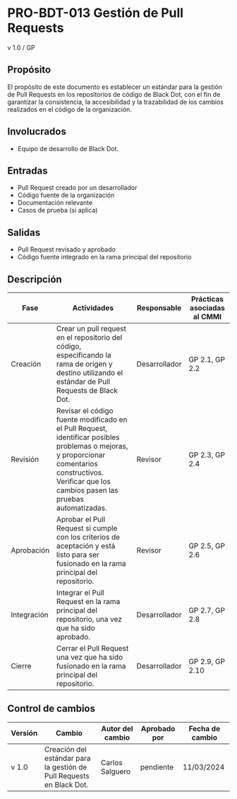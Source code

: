 # PRO-BDT-013 Gestión de Pull Requests

v 1.0 / GP

## Propósito

El propósito de este documento es establecer un estándar para la gestión de Pull Requests en los repositorios de código de Black Dot, con el fin de garantizar la consistencia, la accesibilidad y la trazabilidad de los cambios realizados en el código de la organización.

## Involucrados

- Equipo de desarrollo de Black Dot.

## Entradas

- Pull Request creado por un desarrollador
- Código fuente de la organización
- Documentación relevante
- Casos de prueba (si aplica)

## Salidas

- Pull Request revisado y aprobado
- Código fuente integrado en la rama principal del repositorio

## Descripción

| Fase        | Actividades                                                                                                                                                                                            | Responsable   | Prácticas asociadas al CMMI |
| ----------- | ------------------------------------------------------------------------------------------------------------------------------------------------------------------------------------------------------ | ------------- | --------------------------- |
| Creación    | Crear un pull request en el repositorio del código, especificando la rama de origen y destino utilizando el estándar de Pull Requests de Black Dot.                                                    | Desarrollador | GP 2.1, GP 2.2              |
| Revisión    | Revisar el código fuente modificado en el Pull Request, identificar posibles problemas o mejoras, y proporcionar comentarios constructivos. Verificar que los cambios pasen las pruebas automatizadas. | Revisor       | GP 2.3, GP 2.4              |
| Aprobación  | Aprobar el Pull Request si cumple con los criterios de aceptación y está listo para ser fusionado en la rama principal del repositorio.                                                                | Revisor       | GP 2.5, GP 2.6              |
| Integración | Integrar el Pull Request en la rama principal del repositorio, una vez que ha sido aprobado.                                                                                                           | Desarrollador | GP 2.7, GP 2.8              |
| Cierre      | Cerrar el Pull Request una vez que ha sido fusionado en la rama principal del repositorio.                                                                                                             | Desarrollador | GP 2.9, GP 2.10             |

## Control de cambios

| Versión | Cambio                                                               | Autor del cambio | Aprobado por | Fecha de cambio |
| ------- | -------------------------------------------------------------------- | ---------------- | ------------ | --------------- |
| v 1.0   | Creación del estándar para la gestión de Pull Requests en Black Dot. | Carlos Salguero  | pendiente    | 11/03/2024      |
